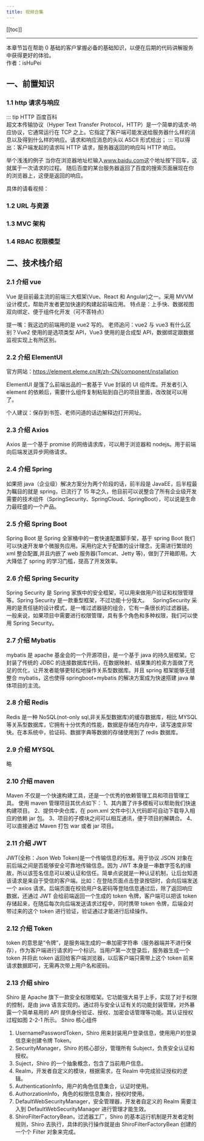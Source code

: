 ```yaml
---
title: 视频合集
---
```


[[toc]]

---

本章节旨在帮助 0 基础的客户掌握必备的基础知识，以便在后期的代码讲解服务中获得更好的体验。</br>
作者：isHuPei

## 一、前置知识

### 1.1 http 请求与响应

::: tip HTTP 百度百科  
超文本传输协议（Hyper Text Transfer Protocol，HTTP）是一个简单的请求-响应协议，它通常运行在 TCP 之上。它指定了客户端可能发送给服务器什么样的消息以及得到什么样的响应。请求和响应消息的头以 ASCII 形式给出；
:::
可以得出：客户端发起的请求叫 HTTP 请求，服务器返回的响应叫 HTTP 响应。
<img src="https://img0.baidu.com/it/u=597612819,1413887364&fm=253&fmt=auto&app=138&f=JPEG?w=1332&h=492" alt="" />

举个浅浅的例子
当你在浏览器地址栏输入<span style="color:red">www.baidu.com</span>这个地址按下回车，这就属于一次请求的过程。
随后百度的某台服务器返回了百度的搜索页面展现在你的浏览器上，这便是返回的响应。</br>

具体的请看视频：

### 1.2 URL 与资源

### 1.3 MVC 架构

### 1.4 RBAC 权限模型

## 二、技术栈介绍

### 2.1 介绍 vue

Vue 是目前最主流的前端三大框架(Vue、React 和 Angular)之一。采用 MVVM 设计模式，帮助开发者更加快速的构建起前端应用。
特点是：上手快、数据视图双向绑定、便于组件化开发（可不答特点）

提一嘴：我这边的前端用的是 vue2 写的。
老师追问：vue2 与 vue3 有什么区别？Vue2 使⽤的是选项类型 API，Vue3 使⽤的是合成型 API，数据绑定跟数据监视实现上有所区别。

### 2.2 介绍 ElementUI

官方网站：https://element.eleme.cn/#/zh-CN/component/installation

ElementUI 是饿了么前端出品的一套基于 Vue 封装的 UI 组件库。开发者引入 element 的依赖后，需要什么组件复制粘贴到自己的项目里面，改改就可以用了。

个人建议：保存到书签、老师问道的话边解释边打开网址。

### 2.3 介绍 Axios

Axios 是一个基于 promise 的网络请求库，可以用于浏览器和 nodejs。用于前端向后端发送异步网络请求。

### 2.4 介绍 Spring

如果把 java（企业级）解决方案分为两个阶段的话，前半段是 JavaEE，后半程最为瞩目的就是 spring，已流行了 15 年之久，他目前可以说整合了所有企业级开发需要的技术组件（SpringSecurity、SpringCloud、SpringBoot），可以说是生命力最旺盛的一个产品。

### 2.5 介绍 Spring Boot

Spring Boot 是 Spring 全家桶中的一套快速配置脚手架，基于 spring Boot 我们可以快速开发单个微服务应用。采用约定大于配置的设计理念，无需进行繁琐的 xml 整合配置,并且内嵌了 web 服务器(Tomcat、Jetty 等)，做到了开箱即用。大大降低了 spring 的学习门槛，提高了开发效率。

### 2.6 介绍 Spring Security

Spring Security 是 Spring 家族中的安全框架，可以用来做用户验证和权限管理等。Spring Security 是一款重型框架，不过功能十分强大。 SpringSecurity 采用的是责任链的设计模式，是一堆过滤器链的组合，它有一条很长的过滤器链。 一般来说，如果项目中需要进行权限管理，具有多个角色和多种权限，我们可以使用 Spring Security。

### 2.7 介绍 Mybatis

mybatis 是 apache 基金会的一个开源项目，是一个基于 java 的持久层框架。它封装了传统的 JDBC 的连接数据库代码，在数据映射、结果集的检索方面做了充足的优化，让开发者能够更轻松地操作关系型数据库。并且 spring 框架能够无缝整合 mybatis，这也使得 springboot+mybatis 的解决方案成为快速搭建 java 单体项目的主流。

### 2.8 介绍 Redis

Redis 是一种 NoSQL(not-only sql,非关系型数据库)的缓存数据库，相比 MYSQL 等关系型数据库，它拥有十分优秀的性能，数据是存储在内存中，读写速度非常快。在本系统中，验证码、数据字典等数据的存储使用到了 redis 数据库。

### 2.9 介绍 MYSQL

略

### 2.10 介绍 maven

Maven 不仅是一个快速构建工具，还是一个优秀的依赖管理工具和项目管理工具。
使用 maven 管理项目其优点如下：
1、其内置了许多模板可以帮助我们快速构建项目。
2、提供中央仓库，在 pom.xml 文件中引入代码即可自动下载导入相应的依赖 jar 包。
3、项目的子模块之间可以相互通讯，便于项目的解耦合。
4、可以直接通过 Maven 打包 war 或者 jar 项目。

### 2.11 介绍 JWT

JWT(全称：Json Web Token)是一个传输信息的标准。用于协议 JSON 对象在前后端之间是否能够安全可靠地传输信息。因为 JWT 本身是一串数字签名的缘故，所以该签名信息可以被认证和信任。简单点说就是一种认证机制，让后台知道该请求是来自于受信的客户端。比如：在登陆页面点击登录按钮时，会向后端发送一个 axios 请求。后端页面在校验用户名密码等登陆信息通过后，除了返回响应数据，还通过 JWT 会给前端返回一个生成的 token 令牌，客户端可以把该 token 存储起来，在随后每次向后端发送请求过程中，同时携带 token 令牌，后端会对带过来的这个 token 进行验证，验证通过才能进行后续操作。

### 2.12 介绍 Token

token 的意思是“令牌”，是服务端生成的一串加密字符串（服务器端并不进行保存），作为客户端进行请求的一个标识。当用户第一次登录后，服务器生成一个 token 并将此 token 返回给客户端浏览器，以后客户端只需带上这个 token 前来请求数据即可，无需再次带上用户名和密码。

### 2.13 介绍 shiro

Shiro 是 Apache 旗下一款安全权限框架。它功能强大易于上手，实现了对于权限的控制，是由 java 语言实现的。通过将与安全认证有关的功能封装管理，对外暴露一个简单易用的 API 提供身份验证、授权、加密会话管理等功能。其认证授权过程如图 2-2-1 所示。
Shiro 核心组件

1. UsernamePasswordToken，Shiro 用来封装用户登录信息，使用用户的登录信息来创建令牌 Token。
2. SecurityManager，Shiro 的核心部分，管理所有 Subject，负责安全认证和授权。
3. Suject，Shiro 的一个抽象概念，包含了当前用户信息。
4. Realm，开发者自定义的模块，根据需求，在 Realm 中完成验证授权的逻辑。
5. AuthenticationInfo，用户的角色信息集合，认证时使用。
6. AuthorzationInfo，角色的权限信息集合，授权时使用。
7. DefaultWebSecurityManager，安全管理器，开发者自定义的 Realm 需要注入到 DefaultWebSecurityManager 进行管理才能生效。
8. ShiroFilterFactoryBean，过滤器工厂，Shiro 的基本运行机制是开发者定制规则，Shiro 去执行，具体的执行操作就是由 ShiroFilterFactoryBean 创建的一个个 Filter 对象来完成。
